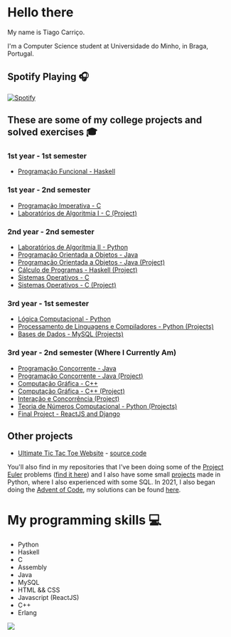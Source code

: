 # Hello there

My name is Tiago Carriço.

I'm a Computer Science student at Universidade do Minho, in Braga, Portugal.

## Spotify Playing 🎧

[![Spotify](https://carricossauro.vercel.app/api/spotify)](https://open.spotify.com/user/tiarrico)

## These are some of my college projects and solved exercises 🎓

### 1st year - 1st semester

-   [Programação Funcional - Haskell](https://github.com/Carricossauro/Programacao-Funcional)

### 1st year - 2nd semester

-   [Programação Imperativa - C](https://github.com/Carricossauro/Programacao-Imperativa)
-   [Laboratórios de Algoritmia I - C (Project)](https://github.com/Carricossauro/LA1PL1G4)

### 2nd year - 2nd semester

-   [Laboratórios de Algoritmia II - Python](https://github.com/Carricossauro/Laboratorios-de-Algoritmia-II)
-   [Programação Orientada a Objetos - Java](https://github.com/Carricossauro/Programacao-Orientada-a-Objetos)
-   [Programação Orientada a Objetos - Java (Project)](https://github.com/Carricossauro/POO-FM)
-   [Cálculo de Programas - Haskell (Project)](https://github.com/Carricossauro/Calculo-de-Programas)
-   [Sistemas Operativos - C](https://github.com/Carricossauro/Sistemas-Operativos)
-   [Sistemas Operativos - C (Project)](https://github.com/Carricossauro/SO-TP)

### 3rd year - 1st semester

-   [Lógica Computacional - Python](https://github.com/Carricossauro/Logica-Computacional)
-   [Processamento de Linguagens e Compiladores - Python (Projects)](https://github.com/Carricossauro/Trabalhos-Processamento-de-Linguagens-e-Compiladores)
-   [Bases de Dados - MySQL (Projects)](https://github.com/Carricossauro/BD)

### 3rd year - 2nd semester (Where I Currently Am)

-   [Programação Concorrente - Java](https://github.com/Carricossauro/Programacao-Concorrente)
-   [Programação Concorrente - Java (Project)](https://github.com/Carricossauro/Projeto-PC)
-   [Computação Gráfica - C++](https://github.com/Carricossauro/Computacao-Grafica)
-   [Computação Gráfica - C++ (Project)](https://github.com/Carricossauro/Projeto-CG)
-   [Interação e Concorrência (Project)](https://github.com/Carricossauro/Interacao-e-Concorrencia)
-   [Teoria de Números Computacional - Python (Projects)](https://github.com/Carricossauro/TNC)
-   [Final Project - ReactJS and Django](https://github.com/Carricossauro/Computational-Mind)

## Other projects

-   [Ultimate Tic Tac Toe Website](https://tic-tac-toe.carricossauro.pt/) - [source code](https://github.com/Carricossauro/Ultimate-Tic-Tac-Toe)

You'll also find in my repositories that I've been doing some of the [Project Euler](https://projecteuler.net/) problems ([find it here](https://github.com/Carricossauro/Project-Euler)) and I also have some small [projects](https://github.com/Carricossauro/Python-Projects) made in Python, where I also experienced with some SQL. In 2021, I also began doing the [Advent of Code](https://adventofcode.com/), my solutions can be found [here](https://github.com/Carricossauro/Advent-Of-Code).

# My programming skills 💻

-   Python
-   Haskell
-   C
-   Assembly
-   Java
-   MySQL
-   HTML && CSS
-   Javascript (ReactJS)
-   C++
-   Erlang

![](https://github-readme-stats.vercel.app/api?username=carricossauro&hide=contribs,prs&theme=gotham&show_icons=true)
